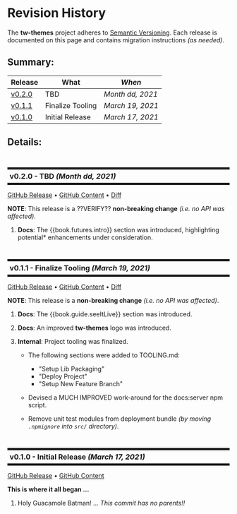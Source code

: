 # Revision History

The **tw-themes** project adheres to [Semantic
Versioning](http://semver.org/).  Each release is documented on this
page and contains migration instructions _(as needed)_.

<!-- 

*-----------------------------------------------
* Adorn bullets with following bolded prefix
*-----------------------------------------------

**Added**:      ... for new features
**Changed**:    ... for changes in existing functionality
**Deprecated**: ... for soon-to-be removed features
**Removed**:    ... for now removed features
**Fixed**:      ... for any bug fixes
**Enhanced**:   ... for enhancements
**Security**:   ... in case of vulnerabilities
**Docs**:       ... changes in documentation
**Review**:     ... requires review
**Internal**:   ... internal change NOT affecting user/client

*-----------------------------------------------
* PROCEDURE for maintaining LINKS in history.md
*-----------------------------------------------

1. for latest running work-in-progress: it is OK to use the gitbook templates
   - EX:       bla bla {{book.api.aFunction}}
   - template: bla bla [`aFunction()`](/api.md#aFunction)
   - gens:     bla bla <a href="api.html#aFunction"><code>aFunction()</code></a>
   - NOTES:
     a) clicking link STAYS ON SAME PAGE (as for all links of this type)

   KJB: N/A I THINK (for non-versioned docs) ... IF SO (once I release) NIX THIS COMMENT 
2. for RELEASE: expand them in-line using a VERSION RELATIVE SYNTAX -AND- change .md to .html:
   - EX:       bla bla [`aFunction()`](../v.v.v/api.html#aFunction)
               NOTES:
                - start with template definition
                - pre-pend ../v.v.v/
                - change .md to .html (BECAUSE WE ARE TAKING the generation process out-of-the-picture)
   - gens:     bla bla <a href="../v.v.v/api.html#aFunction"><code>aFunction()</code></a>
   - NOTES:
     a) clicking link STAYS ON SAME PAGE
     b) because these notes are copied to all release history.md, 
        they MUST reference the appropriate version
        so they will be guaranteed the reference has not been removed/changed
 
   KJB: N/A I THINK (for non-versioned docs) ... IF SO (once I release) NIX THIS COMMENT 
3. for GITHUB release page (when copying these notes), fully qualify the VERSIONED relative references
   - EX:       bla bla [`aFunction()`](https://tw-themes.js.org/v.v.v/api.html#aFunction)
               NOTES:
                - from prior rendition
                - REPLACE ../v.v.v WITH https://tw-themes.js.org/v.v.v
                - change .md TO .html
   - NOTES:
     a) this allows it to stand alone (in the external github page)
     b) because these notes reference a versioned site
        they will be guaranteed the reference has not been removed/changed

   KJB: CONSIDER THIS INSTEAD
3. for GITHUB release page, 
   - DECIDE if I want to copy these notes,
   - OR simply reference the web-version of this release notes

-->


## Summary:

Release           | What                 | *When*
------------------|----------------------|------------------
[v0.2.0](#v0_2_0) | TBD                  | *Month dd, 2021*
[v0.1.1](#v0_1_1) | Finalize Tooling     | *March 19, 2021*
[v0.1.0](#v0_1_0) | Initial Release      | *March 17, 2021*


## Details:

<!-- ************************************************************* -->
<br/>
<h3 id="v0_2_0" style="margin: 10px 0px; border-width: 5px 0px; padding: 5px; border-style: solid;">
  v0.2.0 - TBD <i>(Month dd, 2021)</i>
</h3>

[GitHub Release](https://github.com/KevinAst/tw-themes/releases/tag/v0.2.0)
&bull;
[GitHub Content](https://github.com/KevinAst/tw-themes/tree/v0.2.0)
&bull;
[Diff](https://github.com/KevinAst/tw-themes/compare/v0.1.1...v0.2.0)

**NOTE**: This release is a ??VERIFY?? **non-breaking change** _(i.e. no API was affected)_.

1. **Docs**: The {{book.futures.intro}} section was introduced,
   highlighting potential* enhancements under consideration.


<!-- ************************************************************* -->
<br/>
<h3 id="v0_1_1" style="margin: 10px 0px; border-width: 5px 0px; padding: 5px; border-style: solid;">
  v0.1.1 - Finalize Tooling <i>(March 19, 2021)</i>
</h3>

[GitHub Release](https://github.com/KevinAst/tw-themes/releases/tag/v0.1.1)
&bull;
[GitHub Content](https://github.com/KevinAst/tw-themes/tree/v0.1.1)
&bull;
[Diff](https://github.com/KevinAst/tw-themes/compare/v0.1.0...v0.1.1)

**NOTE**: This release is a **non-breaking change** _(i.e. no API was affected)_.

1. **Docs**: The {{book.guide.seeItLive}} section was introduced.

1. **Docs**: An improved **tw-themes** logo was introduced.

1. **Internal**: Project tooling was finalized.

   - The following sections were added to TOOLING.md:
     * "Setup Lib Packaging"
     * "Deploy Project"
     * "Setup New Feature Branch"

   - Devised a MUCH IMPROVED work-around for the docs:server npm script.

   - Remove unit test modules from deployment bundle
     _(by moving `.npmignore` into `src/` directory)_.



<!-- ************************************************************* -->
<br/>
<h3 id="v0_1_0" style="margin: 10px 0px; border-width: 5px 0px; padding: 5px; border-style: solid;">
  v0.1.0 - Initial Release <i>(March 17, 2021)</i>
</h3>

[GitHub Release](https://github.com/KevinAst/tw-themes/releases/tag/v0.1.0)
&bull;
[GitHub Content](https://github.com/KevinAst/tw-themes/tree/v0.1.0)

**This is where it all began ...**

1. Holy Guacamole Batman! ... _This commit has no parents!!_
